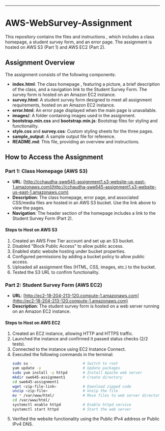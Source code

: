 
---

# AWS-WebSurvey-Assignment

This repository contains the files and instructions , which includes a class homepage, a student survey form, and an error page. The assignment is hosted on AWS S3 (Part 1) and AWS EC2 (Part 2).

## Assignment Overview

The assignment consists of the following components:

- **index.html**: The class homepage , featuring a picture, a brief description of the class, and a navigation link to the Student Survey Form. The survey form is hosted on an Amazon EC2 instance.
- **survey.html**: A student survey form designed to meet all assignment requirements, hosted on an Amazon EC2 instance.
- **error.html**: An error page displayed when the main page is unavailable.
- **images/**: A folder containing images used in the assignment.
- **bootstrap.min.css** and **bootstrap.min.js**: Bootstrap files for styling and functionality.
- **style.css** and **survey.css**: Custom styling sheets for the three pages.
- **sample_output**: A sample output file for reference.
- **README.md**: This file, providing an overview and instructions.

## How to Access the Assignment

### Part 1: Class Homepage (AWS S3)
- **URL**: [http://cchaudha-swe645-assignment1.s3-website-us-east-1.amazonaws.com](http://cchaudha-swe645-assignment1.s3-website-us-east-1.amazonaws.com)
- **Description**: The class homepage, error page, and associated CSS/media files are hosted in an AWS S3 bucket. Use the link above to view the pages.
- **Navigation**: The header section of the homepage includes a link to the Student Survey Form (Part 2).

#### Steps to Host on AWS S3
1. Created an AWS Free Tier account and set up an S3 bucket.
2. Disabled "Block Public Access" to allow public access.
3. Enabled static website hosting under bucket properties.
4. Configured permissions by adding a bucket policy to allow public access.
5. Uploaded all assignment files (HTML, CSS, images, etc.) to the bucket.
6. Tested the S3 URL to confirm functionality.

### Part 2: Student Survey Form (AWS EC2)
- **URL**: [http://ec2-18-204-213-120.compute-1.amazonaws.com](http://ec2-18-204-213-120.compute-1.amazonaws.com)
- **Description**: The student survey form is hosted on a web server running on an Amazon EC2 instance.

#### Steps to Host on AWS EC2
1. Created an EC2 instance, allowing HTTP and HTTPS traffic.
2. Launched the instance and confirmed it passed status checks (2/2 tests).
3. Connected to the instance using EC2 Instance Connect.
4. Executed the following commands in the terminal:
   ```bash
   sudo su -                       # Switch to root
   yum update -y                   # Update packages
   sudo yum install -y httpd       # Install Apache web server
   mkdir swe645-assignment1        # Create directory
   cd swe645-assignment1
   wget <zip-file-link>            # Download zipped code
   unzip <zip-file>                # Unzip the file
   mv * /var/www/html/             # Move files to web server directory
   cd /var/www/html/
   systemctl enable httpd          # Enable httpd service
   systemctl start httpd           # Start the web server
   ```
5. Verified the website functionality using the Public IPv4 address or Public IPv4 DNS.

